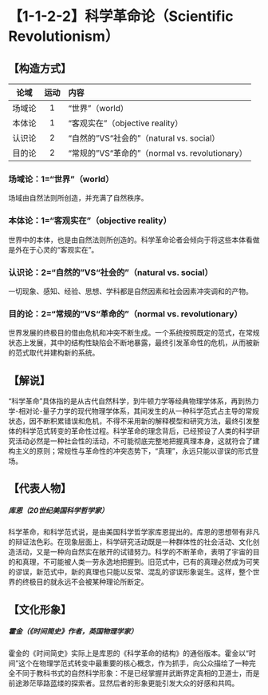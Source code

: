 # 【1-1-2-2】科学革命论（Scientific Revolutionism）
## 【构造方式】
| 论域 | 运动           | 内容 |
|:----:|:----------------:|:-----|
| 场域论   |1 |   “世界”（world） |
| 本体论   | 1|  “客观实在”（objective reality）  |
| 认识论   |2 |  “自然的”VS“社会的”（natural vs. social）  |
| 目的论   | 2|  “常规的”VS“革命的”（normal vs. revolutionary）  |

### 场域论：1=“世界”（world）
场域由自然法则所创造，并充满了自然秩序。

### 本体论：1=“客观实在”（objective reality）

世界中的本体，也是由自然法则所创造的。科学革命论者会倾向于将这些本体看做是外在于心灵的“客观实在”。

### 认识论：2=“自然的”VS“社会的”（natural vs. social）
一切现象、感知、经验、思想、学科都是自然因素和社会因素冲突调和的产物。
### 目的论：2=“常规的”VS“革命的”（normal vs. revolutionary）
世界发展的终极目的借由危机和冲突不断生成。一个系统按照既定的范式，在常规状态上发展，其中的结构性缺陷会不断地暴露，最终引发革命性的危机，从而被新的范式取代并建构新的系统。

## 【解说】
“科学革命”具体指的是从古代自然科学，到牛顿力学等经典物理学体系，再到热力学-相对论-量子力学的现代物理学体系，其间发生的从一种科学范式占主导的常规状态，因不断积累错误和危机，不得不采用新的解释模型和研究方法，最终引发整体的科学范式转变的革命性过程。科学革命的理念背后，已经预设了人类的科学研究活动必然是一种社会性的活动，不可能彻底完整地把握真理本身，这就符合了建构主义的原则；常规性与革命性的冲突态势下，“真理”，永远只能以谬误的形式登场。

## 【代表人物】
##### 库恩（20世纪美国科学哲学家）
科学革命，和科学范式说，是由美国科学哲学家库恩提出的。库恩的思想带有非凡的辩证法色彩。在现象层面上，科学研究活动既是一种群体性的社会活动、文化创造活动，又是一种向自然实在敞开的试错努力。科学的不断革命，表明了宇宙的目的和真理，不可能被人类一劳永逸地把握到。旧范式中，已有的真理必然成为可笑的谬误，新范式中，新的真理也只能以反常、混乱的谬误形象诞生。这样，整个世界的终极目的就永远不会被某种理论所断定。

## 【文化形象】
##### 霍金（《时间简史》作者，英国物理学家）
霍金的《时间简史》实际上是库恩的《科学革命的结构》的通俗版本。霍金以“时间”这个在物理学范式转变中最重要的核心概念，作为抓手，向公众描绘了一种完全不同于教科书式的自然科学形象：不是已经掌握并武断界定真相的卫道士，而是前途渺茫筚路蓝缕的探索者。显然后者的形象更能引发大众的好感和共鸣。

